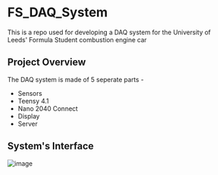 # FS_DAQ_System

This is a repo used for developing a DAQ system for the University of Leeds' Formula Student combustion engine car

## Project Overview

The DAQ system is made of 5 seperate parts - 

- Sensors
- Teensy 4.1
- Nano 2040 Connect
- Display
- Server

## System's Interface

![image](https://www.plantuml.com/plantuml/png/SoWkIImgAStDuGfEpIlEBofMq2tIjLE83aa5SYjZ5QmKGXs3GXJq5O83F86afv4pa7HqSUQ2gx01AVTBpCi7AWQfue9oGCB1gKLbgKKW2O-Ga81WBgW0MD8tDJaZCIyp6IO9rvS2qkcIMLoGamXsW1B81KfS226Wl4jH9j0SBeVKl1IWsm40)

